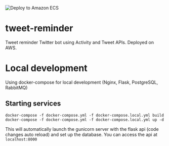 ![Deploy to Amazon ECS](https://github.com/Alcasser/tweet-reminder/workflows/Deploy%20to%20Amazon%20ECS/badge.svg?branch=master)

# tweet-reminder
Tweet reminder Twitter bot using Activity and Tweet APIs. Deployed on AWS.

# Local development
Using docker-compose for local development (Nginx, Flask, PostgreSQL, RabbitMQ)

## Starting services

`docker-compose -f docker-compose.yml -f docker-compose.local.yml build`
`docker-compose -f docker-compose.yml -f docker-compose.local.yml up -d`

This will automatically launch the gunicorn server with the flask api (code changes auto reload) and set up the database.
You can access the api at `localhost:8000`
